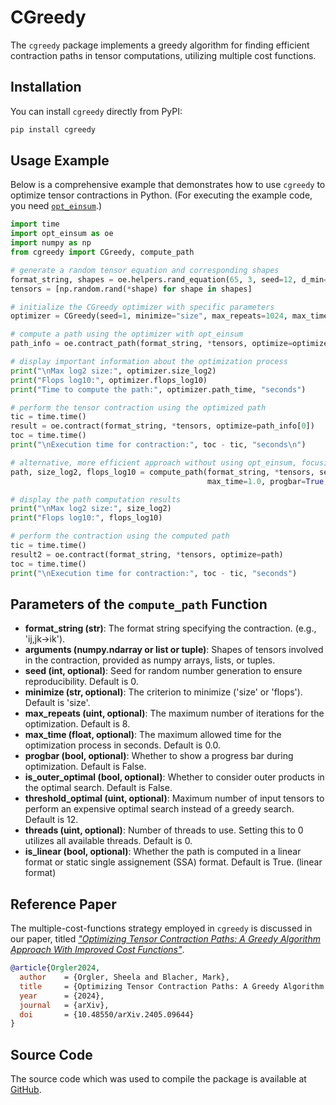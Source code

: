# CGreedy

The `cgreedy` package implements a greedy algorithm for finding efficient contraction paths in tensor computations, utilizing multiple cost functions.

## Installation

You can install `cgreedy` directly from PyPI:

```bash
pip install cgreedy
```

## Usage Example

Below is a comprehensive example that demonstrates how to use `cgreedy` to optimize tensor contractions in Python.
(For executing the example code, you need [`opt_einsum`](https://pypi.org/project/opt-einsum/).)


```python
import time
import opt_einsum as oe
import numpy as np
from cgreedy import CGreedy, compute_path

# generate a random tensor equation and corresponding shapes
format_string, shapes = oe.helpers.rand_equation(65, 3, seed=12, d_min=2, d_max=10, n_out=2)
tensors = [np.random.rand(*shape) for shape in shapes]

# initialize the CGreedy optimizer with specific parameters
optimizer = CGreedy(seed=1, minimize="size", max_repeats=1024, max_time=1.0, progbar=True, threshold_optimal=12, threads=0)

# compute a path using the optimizer with opt_einsum
path_info = oe.contract_path(format_string, *tensors, optimize=optimizer)

# display important information about the optimization process
print("\nMax log2 size:", optimizer.size_log2)
print("Flops log10:", optimizer.flops_log10)
print("Time to compute the path:", optimizer.path_time, "seconds")

# perform the tensor contraction using the optimized path
tic = time.time()
result = oe.contract(format_string, *tensors, optimize=path_info[0])
toc = time.time()
print("\nExecution time for contraction:", toc - tic, "seconds\n")

# alternative, more efficient approach without using opt_einsum, focusing only on the path computation
path, size_log2, flops_log10 = compute_path(format_string, *tensors, seed=1, minimize="size", max_repeats=1024,
                                            max_time=1.0, progbar=True, threshold_optimal=12, threads=0, is_linear=True)

# display the path computation results
print("\nMax log2 size:", size_log2)
print("Flops log10:", flops_log10)

# perform the contraction using the computed path
tic = time.time()
result2 = oe.contract(format_string, *tensors, optimize=path)
toc = time.time()
print("\nExecution time for contraction:", toc - tic, "seconds")
```

##  Parameters of the `compute_path` Function

- **format_string (str)**: The format string specifying the contraction. (e.g., 'ij,jk->ik').
- **arguments (numpy.ndarray or list or tuple)**: Shapes of tensors involved in the contraction, provided as numpy arrays, lists, or tuples.
- **seed (int, optional)**: Seed for random number generation to ensure reproducibility. Default is 0.
- **minimize (str, optional)**: The criterion to minimize ('size' or 'flops'). Default is 'size'.
- **max_repeats (uint, optional)**: The maximum number of iterations for the optimization. Default is 8.
- **max_time (float, optional)**: The maximum allowed time for the optimization process in seconds. Default is 0.0.
- **progbar (bool, optional)**: Whether to show a progress bar during optimization. Default is False.
- **is_outer_optimal (bool, optional)**: Whether to consider outer products in the optimal search. Default is False.
- **threshold_optimal (uint, optional)**: Maximum number of input tensors to perform an expensive optimal search instead
  of a greedy search. Default is 12.
- **threads (uint, optional)**: Number of threads to use. Setting this to 0 utilizes all available threads. Default is 0.
- **is_linear (bool, optional)**: Whether the path is computed in a linear format or static single assignement (SSA) format. Default is True. (linear format)

## Reference Paper

The multiple-cost-functions strategy employed in `cgreedy` is discussed in our paper, titled [_"Optimizing Tensor Contraction Paths: A Greedy Algorithm Approach With Improved Cost Functions"_](https://arxiv.org/abs/2405.09644).

```bibtex
@article{Orgler2024,
  author    = {Orgler, Sheela and Blacher, Mark},
  title     = {Optimizing Tensor Contraction Paths: A Greedy Algorithm Approach With Improved Cost Functions},
  year      = {2024},
  journal   = {arXiv},
  doi       = {10.48550/arXiv.2405.09644}
}
```

## Source Code
The source code which was used to compile the package is available at [GitHub](https://github.com/mark-blacher/cgreedy).
